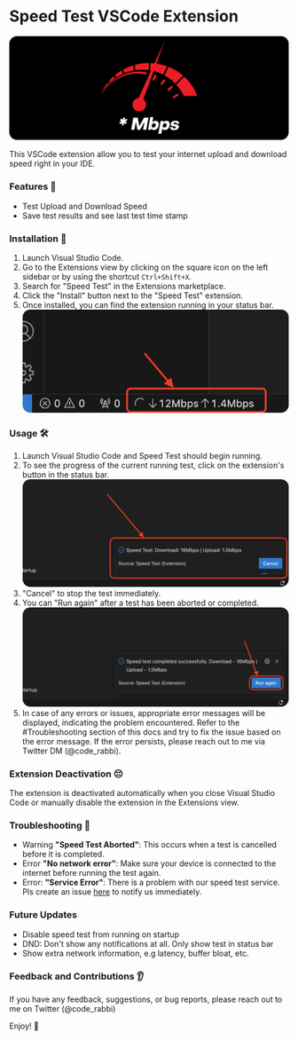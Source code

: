 # Speed Test VSCode Extension

<img alt="Speed Test Logo" src="./assets/logo2.png" style="border-radius: 1em; overflow: hidden;" />

This VSCode extension allow you to test your internet upload and download speed right in your IDE.

### Features 📙

- Test Upload and Download Speed
- Save test results and see last test time stamp

### Installation 📝

1. Launch Visual Studio Code.
1. Go to the Extensions view by clicking on the square icon on the left sidebar or by using the shortcut `Ctrl+Shift+X`.
1. Search for "Speed Test" in the Extensions marketplace.
1. Click the "Install" button next to the "Speed Test" extension.
1. Once installed, you can find the extension running in your status bar.
   <img alt="Loading" src="https://raw.githubusercontent.com/emekaorji/speed-test/main/assets/loading.png" style="border-radius: 1em; overflow: hidden;" />

### Usage 🛠️

1. Launch Visual Studio Code and Speed Test should begin running.
1. To see the progress of the current running test, click on the extension's button in the status bar.
   <img alt="Loading" src="https://raw.githubusercontent.com/emekaorji/speed-test/main/assets/progress.png" style="border-radius: 1em; overflow: hidden;" />
1. "Cancel" to stop the test immediately.
1. You can "Run again" after a test has been aborted or completed.
   <img alt="Loading" src="https://raw.githubusercontent.com/emekaorji/speed-test/main/assets/success.png" style="border-radius: 1em; overflow: hidden;" />
1. In case of any errors or issues, appropriate error messages will be displayed, indicating the problem encountered. Refer to the #Troubleshooting section of this docs and try to fix the issue based on the error message. If the error persists, please reach out to me via Twitter DM (@code_rabbi).

### Extension Deactivation 😔

The extension is deactivated automatically when you close Visual Studio Code or manually disable the extension in the Extensions view.

### Troubleshooting 🐛

- Warning **"Speed Test Aborted"**: This occurs when a test is cancelled before it is completed.
- Error **"No network error"**: Make sure your device is connected to the internet before running the test again.
- Error: **"Service Error"**: There is a problem with our speed test service. Pls create an issue [here](https://github.com/emekaorji/speed-test/issues/new?title=Service+Error+net::ERR_SSL_PROTOCOL_ERROR) to notify us immediately.

### Future Updates

- Disable speed test from running on startup
- DND: Don't show any notifications at all. Only show test in status bar
- Show extra network information, e.g latency, buffer bloat, etc.

### Feedback and Contributions 👂

If you have any feedback, suggestions, or bug reports, please reach out to me on Twitter (@code_rabbi)

Enjoy! 💙
